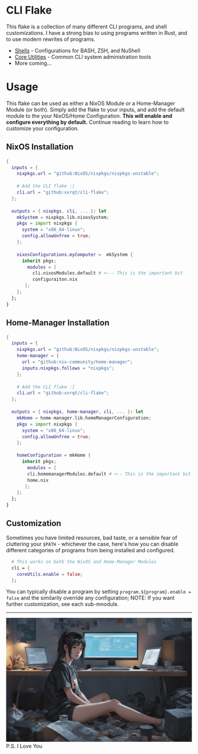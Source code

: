 # CLI Flake
This flake is a collection of many different CLI programs, and shell customizations. I have a strong bias to using programs written in Rust, and to use modern rewrites of programs. 

- [Shells](https://github.com/xvrqt/cli-flake/tree/master/shells) - Configurations for BASH, ZSH, and NuShell
- [Core Utilities](https://github.com/xvrqt/cli-flake/tree/master/coreUtils) - Common CLI system administration tools
- More coming...

# Usage
This flake can be used as either a NixOS Module or a Home-Manager Module (or both). Simply add the flake to your inputs, and add the default module to the your NixOS/Home Configuration.
**This will enable and configure everything by default.** Continue reading to learn how to customize your configuration.

## NixOS Installation
```nix
{
  inputs = {
    nixpkgs.url = "github:NixOS/nixpkgs/nixpkgs-unstable";

    # Add the CLI flake :]
    cli.url = "github:xvrqt/cli-flake";
  };
  
  outputs = { nixpkgs, cli, ... }: let
    mkSystem = nixpkgs.lib.nixosSystem;
    pkgs = import nixpkgs {
      system = "x86_64-linux";
      config.allowUnfree = true;
    };

    nixosConfigurations.myComputer =  mkSystem {
      inherit pkgs;
        modules = [
          cli.nixosModules.default # <--- This is the important bit
          configuraiton.nix
       ];
    };
  };
}
```

## Home-Manager Installation
```nix
{
  inputs = {
    nixpkgs.url = "github:NixOS/nixpkgs/nixpkgs-unstable";
    home-manager = {
      url = "github:nix-community/home-manager";
      inputs.nixpkgs.follows = "nixpkgs";
    };

    # Add the CLI flake :]
    cli.url = "github:xvrqt/cli-flake";
  };
  
  outputs = { nixpkgs, home-manager, cli, ... }: let
    mkHome = home-manager.lib.homeManagerConfiguration;
    pkgs = import nixpkgs {
      system = "x86_64-linux";
      config.allowUnfree = true;
    };

    homeConfiguration = mkHome {
      inherit pkgs;
        modules = [
        cli.homemanagerModules.default # <-- This is the important bit
        home.nix
       ];
    };
  };
}
```
## Customization
Sometimes you have limited resources, bad taste, or a sensible fear of cluttering your `$PATH` - whichever the case, here's how you can disable different categories of programs from being installed and configured.
```nix
  # This works on both the NixOS and Home-Manager Modules
  cli = {
    coreUtils.enable = false;
  };

```
You can typically disable a program by setting `program.${program}.enable = false` and the similarily override any configuration;
NOTE: If you want further customization, see each sub-mnodule.

-----
![Woman works on a computer](https://github.com/xvrqt/cli-flake/blob/master/patron.png?raw=true "Patron Saint")
P.S. I Love You

